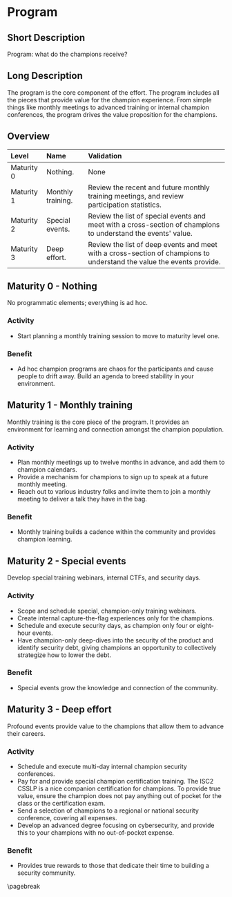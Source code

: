 # Program

## Short Description
Program: what do the champions receive?

## Long Description
The program is the core component of the effort. The program includes all the pieces that provide value for the champion experience. From simple things like monthly meetings to advanced training or internal champion conferences, the program drives the value proposition for the champions.

## Overview

| Level | Name | Validation |
|:---|:---|:---|
| Maturity 0 | Nothing. | None
| Maturity 1 | Monthly training. | Review the recent and future monthly training meetings, and review participation statistics.
| Maturity 2 | Special events. | Review the list of special events and meet with a cross-section of champions to understand the events' value.
| Maturity 3 | Deep effort. | Review the list of deep events and meet with a cross-section of champions to understand the value the events provide.

## Maturity 0 - Nothing

No programmatic elements; everything is ad hoc.

### Activity
* Start planning a monthly training session to move to maturity level one.
  
### Benefit
* Ad hoc champion programs are chaos for the participants and cause people to drift away. Build an agenda to breed stability in your environment.

## Maturity 1 - Monthly training

Monthly training is the core piece of the program. It provides an environment for learning and connection amongst the champion population.

### Activity
* Plan monthly meetings up to twelve months in advance, and add them to champion calendars.
* Provide a mechanism for champions to sign up to speak at a future monthly meeting.
* Reach out to various industry folks and invite them to join a monthly meeting to deliver a talk they have in the bag. 

### Benefit
* Monthly training builds a cadence within the community and provides champion learning.

## Maturity 2 - Special events

Develop special training webinars, internal CTFs, and security days.

### Activity
* Scope and schedule special, champion-only training webinars.
* Create internal capture-the-flag experiences only for the champions.
* Schedule and execute security days, as champion only four or eight-hour events.
* Have champion-only deep-dives into the security of the product and identify security debt, giving champions an opportunity to collectively strategize how to lower the debt.

### Benefit
* Special events grow the knowledge and connection of the community.

## Maturity 3 - Deep effort
Profound events provide value to the champions that allow them to advance their careers.

### Activity
* Schedule and execute multi-day internal champion security conferences.
* Pay for and provide special champion certification training. The ISC2 CSSLP is a nice companion certification for champions. To provide true value, ensure the champion does not pay anything out of pocket for the class or the certification exam.
* Send a selection of champions to a regional or national security conference, covering all expenses.
* Develop an advanced degree focusing on cybersecurity, and provide this to your champions with no out-of-pocket expense.

### Benefit
* Provides true rewards to those that dedicate their time to building a security community.

\pagebreak
